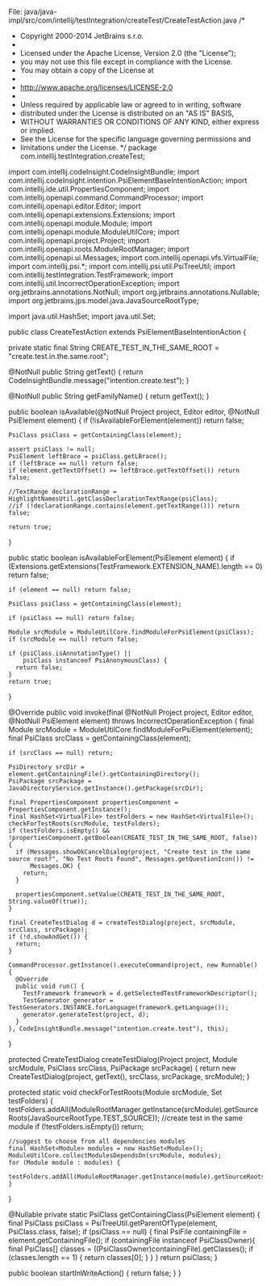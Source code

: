 

File: java/java-impl/src/com/intellij/testIntegration/createTest/CreateTestAction.java
/*
 * Copyright 2000-2014 JetBrains s.r.o.
 *
 * Licensed under the Apache License, Version 2.0 (the "License");
 * you may not use this file except in compliance with the License.
 * You may obtain a copy of the License at
 *
 * http://www.apache.org/licenses/LICENSE-2.0
 *
 * Unless required by applicable law or agreed to in writing, software
 * distributed under the License is distributed on an "AS IS" BASIS,
 * WITHOUT WARRANTIES OR CONDITIONS OF ANY KIND, either express or implied.
 * See the License for the specific language governing permissions and
 * limitations under the License.
 */
package com.intellij.testIntegration.createTest;

import com.intellij.codeInsight.CodeInsightBundle;
import com.intellij.codeInsight.intention.PsiElementBaseIntentionAction;
import com.intellij.ide.util.PropertiesComponent;
import com.intellij.openapi.command.CommandProcessor;
import com.intellij.openapi.editor.Editor;
import com.intellij.openapi.extensions.Extensions;
import com.intellij.openapi.module.Module;
import com.intellij.openapi.module.ModuleUtilCore;
import com.intellij.openapi.project.Project;
import com.intellij.openapi.roots.ModuleRootManager;
import com.intellij.openapi.ui.Messages;
import com.intellij.openapi.vfs.VirtualFile;
import com.intellij.psi.*;
import com.intellij.psi.util.PsiTreeUtil;
import com.intellij.testIntegration.TestFramework;
import com.intellij.util.IncorrectOperationException;
import org.jetbrains.annotations.NotNull;
import org.jetbrains.annotations.Nullable;
import org.jetbrains.jps.model.java.JavaSourceRootType;

import java.util.HashSet;
import java.util.Set;

public class CreateTestAction extends PsiElementBaseIntentionAction {

  private static final String CREATE_TEST_IN_THE_SAME_ROOT = "create.test.in.the.same.root";

  @NotNull
  public String getText() {
    return CodeInsightBundle.message("intention.create.test");
  }

  @NotNull
  public String getFamilyName() {
    return getText();
  }

  public boolean isAvailable(@NotNull Project project, Editor editor, @NotNull PsiElement element) {
    if (!isAvailableForElement(element)) return false;

    PsiClass psiClass = getContainingClass(element);

    assert psiClass != null;
    PsiElement leftBrace = psiClass.getLBrace();
    if (leftBrace == null) return false;
    if (element.getTextOffset() >= leftBrace.getTextOffset()) return false;

    //TextRange declarationRange = HighlightNamesUtil.getClassDeclarationTextRange(psiClass);
    //if (!declarationRange.contains(element.getTextRange())) return false;

    return true;
  }

  public static boolean isAvailableForElement(PsiElement element) {
    if (Extensions.getExtensions(TestFramework.EXTENSION_NAME).length == 0) return false;

    if (element == null) return false;

    PsiClass psiClass = getContainingClass(element);

    if (psiClass == null) return false;

    Module srcModule = ModuleUtilCore.findModuleForPsiElement(psiClass);
    if (srcModule == null) return false;

    if (psiClass.isAnnotationType() ||
        psiClass instanceof PsiAnonymousClass) {
      return false;
    }
    return true;
  }

  @Override
  public void invoke(final @NotNull Project project, Editor editor, @NotNull PsiElement element) throws IncorrectOperationException {
    final Module srcModule = ModuleUtilCore.findModuleForPsiElement(element);
    final PsiClass srcClass = getContainingClass(element);

    if (srcClass == null) return;

    PsiDirectory srcDir = element.getContainingFile().getContainingDirectory();
    PsiPackage srcPackage = JavaDirectoryService.getInstance().getPackage(srcDir);

    final PropertiesComponent propertiesComponent = PropertiesComponent.getInstance();
    final HashSet<VirtualFile> testFolders = new HashSet<VirtualFile>();
    checkForTestRoots(srcModule, testFolders);
    if (testFolders.isEmpty() && !propertiesComponent.getBoolean(CREATE_TEST_IN_THE_SAME_ROOT, false)) {
      if (Messages.showOkCancelDialog(project, "Create test in the same source root?", "No Test Roots Found", Messages.getQuestionIcon()) !=
          Messages.OK) {
        return;
      }

      propertiesComponent.setValue(CREATE_TEST_IN_THE_SAME_ROOT, String.valueOf(true));
    }

    final CreateTestDialog d = createTestDialog(project, srcModule, srcClass, srcPackage);
    if (!d.showAndGet()) {
      return;
    }

    CommandProcessor.getInstance().executeCommand(project, new Runnable() {
      @Override
      public void run() {
        TestFramework framework = d.getSelectedTestFrameworkDescriptor();
        TestGenerator generator = TestGenerators.INSTANCE.forLanguage(framework.getLanguage());
        generator.generateTest(project, d);
      }
    }, CodeInsightBundle.message("intention.create.test"), this);
  }

  protected CreateTestDialog createTestDialog(Project project, Module srcModule, PsiClass srcClass, PsiPackage srcPackage) {
    return new CreateTestDialog(project, getText(), srcClass, srcPackage, srcModule);
  }

  protected static void checkForTestRoots(Module srcModule, Set<VirtualFile> testFolders) {
    testFolders.addAll(ModuleRootManager.getInstance(srcModule).getSourceRoots(JavaSourceRootType.TEST_SOURCE));
    //create test in the same module
    if (!testFolders.isEmpty()) return;

    //suggest to choose from all dependencies modules
    final HashSet<Module> modules = new HashSet<Module>();
    ModuleUtilCore.collectModulesDependsOn(srcModule, modules);
    for (Module module : modules) {
      testFolders.addAll(ModuleRootManager.getInstance(module).getSourceRoots(JavaSourceRootType.TEST_SOURCE));
    }
  }

  @Nullable
  private static PsiClass getContainingClass(PsiElement element) {
    final PsiClass psiClass = PsiTreeUtil.getParentOfType(element, PsiClass.class, false);
    if (psiClass == null) {
      final PsiFile containingFile = element.getContainingFile();
      if (containingFile instanceof PsiClassOwner){
        final PsiClass[] classes = ((PsiClassOwner)containingFile).getClasses();
        if (classes.length == 1) {
          return classes[0];
        }
      }
    }
    return psiClass;
  }

  public boolean startInWriteAction() {
    return false;
  }
}